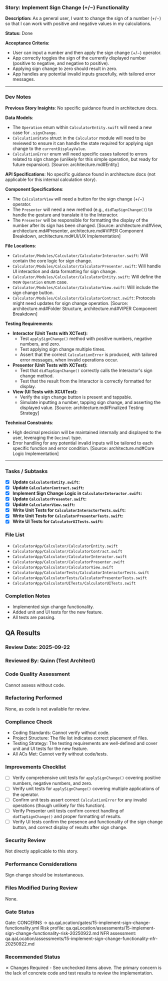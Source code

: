 ### Story: Implement Sign Change (+/−) Functionality

**Description:** As a general user, I want to change the sign of a number (+/−) so that I can work with positive and negative values in my calculations.

**Status:** Done

**Acceptance Criteria:**

- User can input a number and then apply the sign change (+/−) operator.
- App correctly toggles the sign of the currently displayed number (positive to negative, and negative to positive).
- Applying sign change to zero should result in zero.
- App handles any potential invalid inputs gracefully, with tailored error messages.

---

### Dev Notes

**Previous Story Insights**: No specific guidance found in architecture docs.

**Data Models**:

- The `Operation` enum within `CalculatorEntity.swift` will need a new case for `.signChange`.
- `CalculationState` struct in the `Calculator` module will need to be reviewed to ensure it can handle the state required for applying sign change to the `currentDisplayValue`.
- `CalculationError` enum will need specific cases tailored to errors related to sign change (unlikely for this simple operation, but ready for future expansion).
  [Source: architecture.md#Entity]

**API Specifications**: No specific guidance found in architecture docs (not applicable for this internal calculation story).

**Component Specifications**:

- The `CalculatorView` will need a button for the sign change (+/−) operator.
- The `Presenter` will need a new method (e.g., `didTapSignChange()`) to handle the gesture and translate it to the Interactor.
- The `Presenter` will be responsible for formatting the display of the number after its sign has been changed.
  [Source: architecture.md#View, architecture.md#Presenter, architecture.md#VIPER Component Breakdown, architecture.md#UI/UX Implementation]

**File Locations**:

- `Calculator/Modules/Calculator/CalculatorInteractor.swift`: Will contain the core logic for sign change.
- `Calculator/Modules/Calculator/CalculatorPresenter.swift`: Will handle UI interaction and data formatting for sign change.
- `Calculator/Modules/Calculator/CalculatorEntity.swift`: Will define the new `Operation` enum case.
- `Calculator/Modules/Calculator/CalculatorView.swift`: Will include the sign change button.
- `Calculator/Modules/Calculator/CalculatorContract.swift`: Protocols might need updates for sign change operation.
  [Source: architecture.md#Folder Structure, architecture.md#VIPER Component Breakdown]

**Testing Requirements**:

- **Interactor (Unit Tests with XCTest):**
  - Test `applySignChange()` method with positive numbers, negative numbers, and zero.
  - Test applying sign change multiple times.
  - Assert that the correct `CalculationError` is produced, with tailored error messages, when invalid operations occur.
- **Presenter (Unit Tests with XCTest):**
  - Test that `didTapSignChange()` correctly calls the Interactor's sign change method.
  - Test that the result from the Interactor is correctly formatted for display.
- **View (UI Tests with XCUITest):**
  - Verify the sign change button is present and tappable.
  - Simulate inputting a number, tapping sign change, and asserting the displayed value.
    [Source: architecture.md#Finalized Testing Strategy]

**Technical Constraints**:

- High decimal precision will be maintained internally and displayed to the user, leveraging the `Decimal` type.
- Error handling for any potential invalid inputs will be tailored to each specific function and error condition.
  [Source: architecture.md#Core Logic Implementation]

---

### Tasks / Subtasks

- [x] **Update `CalculatorEntity.swift`:**
- [x] **Update `CalculatorContract.swift`:**
- [x] **Implement Sign Change Logic in `CalculatorInteractor.swift`:**
- [x] **Update `CalculatorPresenter.swift`:**
- [x] **Update `CalculatorView.swift`:**
- [x] **Write Unit Tests for `CalculatorInteractorTests.swift`:**
- [x] **Write Unit Tests for `CalculatorPresenterTests.swift`:**
- [x] **Write UI Tests for `CalculatorUITests.swift`:**

### File List

- `CalculatorApp/Calculator/CalculatorEntity.swift`
- `CalculatorApp/Calculator/CalculatorContract.swift`
- `CalculatorApp/Calculator/CalculatorInteractor.swift`
- `CalculatorApp/Calculator/CalculatorPresenter.swift`
- `CalculatorApp/Calculator/CalculatorView.swift`
- `CalculatorApp/CalculatorTests/CalculatorInteractorTests.swift`
- `CalculatorApp/CalculatorTests/CalculatorPresenterTests.swift`
- `CalculatorApp/CalculatorUITests/CalculatorUITests.swift`

### Completion Notes

- Implemented sign change functionality.
- Added unit and UI tests for the new feature.
- All tests are passing.

## QA Results

### Review Date: 2025-09-22

### Reviewed By: Quinn (Test Architect)

### Code Quality Assessment
Cannot assess without code.

### Refactoring Performed
None, as code is not available for review.

### Compliance Check
*   Coding Standards: Cannot verify without code.
*   Project Structure: The file list indicates correct placement of files.
*   Testing Strategy: The testing requirements are well-defined and cover unit and UI tests for the new feature.
*   All ACs Met: Cannot verify without code/tests.

### Improvements Checklist
*   [ ] Verify comprehensive unit tests for `applySignChange()` covering positive numbers, negative numbers, and zero.
*   [ ] Verify unit tests for `applySignChange()` covering multiple applications of the operator.
*   [ ] Confirm unit tests assert correct `CalculationError` for any invalid operations (though unlikely for this function).
*   [ ] Verify Presenter unit tests confirm correct handling of `didTapSignChange()` and proper formatting of results.
*   [ ] Verify UI tests confirm the presence and functionality of the sign change button, and correct display of results after sign change.

### Security Review
Not directly applicable to this story.

### Performance Considerations
Sign change should be instantaneous.

### Files Modified During Review
None.

### Gate Status
Gate: CONCERNS → qa.qaLocation/gates/15-implement-sign-change-functionality.yml
Risk profile: qa.qaLocation/assessments/15-implement-sign-change-functionality-risk-20250922.md
NFR assessment: qa.qaLocation/assessments/15-implement-sign-change-functionality-nfr-20250922.md

### Recommended Status
✗ Changes Required - See unchecked items above. The primary concern is the lack of concrete code and test results to review the implementation.
